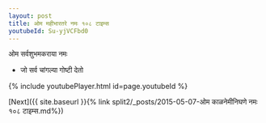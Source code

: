```yaml
---
layout: post
title: ओम महीभारतरे नमः १०८ टाइम्स
youtubeId: Su-yjVCFbd0
---
```

 
 
 ओम सर्वशुभमकराया नमः  
 
 -  जो सर्व चांगल्या गोष्टी देतो 
 
  
 
  
 
 
 
 
 
 


{% include youtubePlayer.html id=page.youtubeId %}
 
[Next]({{ site.baseurl }}{% link  split2/_posts/2015-05-07-ओम काळनेमीनिघणे नमः १०८ टाइम्स.md%})
 

